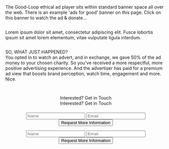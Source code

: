 <!-- Cheap Vertical Space -->
<div class="white-bg" style="height:2em;">
</div>
<!-- End of Cheap Vertical Space -->
<div class="container-fluid">
<div class="row">
    <div class="col-md-12">
        <div class="col-md-8 offset-md-2">
            <div class="row">
                <div class="col-md-6">
                    <center>
                        <div class='goodloopad' id="goodloopad" data-format="medium-rectangle" data-mobile-format="medium-rectangle"></div>
                        <script src='//as.good-loop.com/unit.js?gl.variant=brand-funded' async></script>
                    </center>
                </div>
                <div class="col-md-6">
                    <div class="row">
                        <!-- Cheap Vertical Space -->
                        <div class="white-bg d-block d-sm-none d-md-none" style="height:2em;">
                        </div>
                        <!-- End of Cheap Vertical Space -->
                        <span class="gl-font-4 justified font-18px">
                            The Good-Loop ethical ad player sits within standard banner space all over the web. There is an example 'ads for good' banner on this page. Click on this banner to watch the ad & donate...
                        </span>
                    </div>
                    <!-- Cheap Vertical Space -->
                    <div class="white-bg d-none d-sm-block d-md-block" style="height:2em;">
                    </div>
                    <!-- End of Cheap Vertical Space -->
                    <div class="row">
                        <span class="gl-font-4 justified font-18px italic d-none d-sm-block d-md-block">
                            Lorem ipsum dolor sit amet, consectetur adipiscing elit. Fusce lobortis ipsum sit amet lorem elementum, vitae vulputate ligula interdum.
                        </span>
                    </div>
                </div>
            </div>
        </div>
    </div>
</div>
</div>
<!-- Cheap Vertical Space -->
<div class="white-bg d-none d-sm-block d-md-block" style="height:2em;">
</div>
<!-- End of Cheap Vertical Space -->
<div class="container-fluid">
<div class="row appear-after-click">
    <div class="col-md-6 offset-md-3">
        <span  class="gl-font-4 justified font-18px d-none d-sm-block d-md-block">
            SO, WHAT JUST HAPPENED?
            <br>
            You opted in to watch an advert, and in exchange, we gave 50% of the ad money to your chosen charity. So you've received a more respectful, more positive advertising experience. And the advertiser has paid for a premium ad view that boosts brand perception, watch time, engagement and more.
            <br>
            Nice.
        </span>
    </div>
</div>
</div>
<!-- Cheap Vertical Space -->
<div class="white-bg" style="height:3em;">
</div>
<!-- End of Cheap Vertical Space -->
<!-- Only Desktops/Laptops See this Row -->
<div class="container-fluid">
<div class="row d-none d-sm-block d-md-block">
    <div class="col-md-12 fit-width light-gray-bg">
            <div class="col-md-8 offset-md-2">
                <center>
                    <span class="gl-font-1 gl-page-header-text">
                        Interested? Get in Touch
                    </span>
                </center>
            </div>
    </div>
</div>
</div>
<!-- End of the Desktops/Laptops Exclusive Row -->
<!-- Only Mobile Devices See This Row -->
<div class="container-fluid">
<div class="row d-block d-sm-none d-md-none light-gray-bg">
    <div class="col-md-12 fit-width">
        <div class="col-md-8 offset-md-2">
            <center>
                <span class="gl-font-1 gl-page-header-text-mobile-lesser">
                    Interested? Get in Touch
                </span>
            </center>
        </div>
    </div>
</div>
</div>
<!-- End of Exclusive Mobile Devices Row -->
<div class="container-fluid">
<div class="row light-gray-bg">
    <div class="col-md-12">
        <!-- Desktop/Laptop Exclusive Form -->
        <div class="col-md-8 offset-md-2 d-none d-sm-block d-md-block">
            <div class="col-md-12">
                <!-- Cheap Vertical Space -->
                <div class="light-gray-bg" style="height:1.5em;">
                </div>
                <!-- End of Cheap Vertical Space -->
                <center>
                    <form method="POST" action="https://formspree.io/contactleads@good-loop.com">
                            <input type="name" class="gl-input-field" name="namefield" placeholder="Name">
                            <input type="email" class="gl-input-field" name="email" placeholder="Email">
                            <button class="gl-button-link-desktop" type="submit">Request More Information</button>
                    </form>
                </center>
            </div>
        </div>
        <!-- End of Desktop/Laptop Exclusive Form -->
        <!-- Mobile Devices Exclusive Form -->
        <div class="col-md-6 offset-md-3 d-block d-sm-none d-md-none">
            <center>
                <form method="POST" action="https://formspree.io/contactleads@good-loop.com">
                    <input type="name" class="gl-input-field-mobile" name="namefield" placeholder="Name">
                    <input type="email" class="gl-input-field-mobile" name="email" placeholder="Email">
                    <button class="gl-button-link-mobile" type="submit">Request More Information</button>
                </form>
            </center>
        </div>
        <!-- End of Mobile Devices Exclusive Form -->
    </div>
    <!-- Cheap Vertical Space -->
    <div class="light-gray-bg" style="height:3em;">
    </div>
    <!-- End of Cheap Vertical Space -->
</div>
</div>
